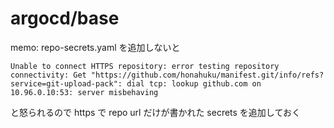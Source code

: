 # argocd/base
memo: repo-secrets.yaml を追加しないと
```text
Unable to connect HTTPS repository: error testing repository connectivity: Get "https://github.com/honahuku/manifest.git/info/refs?service=git-upload-pack": dial tcp: lookup github.com on 10.96.0.10:53: server misbehaving
```
と怒られるので https で repo url だけが書かれた secrets を追加しておく
